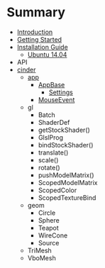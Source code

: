 # Summary

* [Introduction](README.md)
* [Getting Started](book/getting_started.md)
* [Installation Guide](book/installation_guide.md)
   * [Ubuntu 14.04](book/building_on_ubuntu14.md)
* API
* [cinder](book/cinder.md)
   * [app](book/cinder__app.md)
       * [AppBase](book/cinder__app__AppBase.md)
           * [Settings](book/cinder__app__AppBase__Settings.md)
       * [MouseEvent](book/cinder__app__MouseEvent.md)
   * gl
       * Batch
       * ShaderDef
       * getStockShader()
       * GlslProg
       * bindStockShader()
       * translate()
       * scale()
       * rotate()
       * pushModelMatrix()
       * ScopedModelMatrix
       * ScopedColor
       * ScopedTextureBind
   * geom
       * Circle
       * Sphere
       * Teapot
       * WireCone
       * Source
   * TriMesh
   * VboMesh

